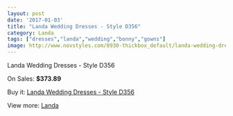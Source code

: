```yaml
---
layout: post
date: '2017-01-03'
title: "Landa Wedding Dresses - Style D356"
category: Landa
tags: ["dresses","landa","wedding","bonny","gowns"]
image: http://www.novstyles.com/8930-thickbox_default/landa-wedding-dresses-style-d356.jpg
---
```

Landa Wedding Dresses - Style D356

On Sales: **$373.89**
<a href="https://www.novstyles.com/en/landa/6215-landa-wedding-dresses-style-d356.html"><amp-img layout="responsive" width="600" height="600" src="//www.novstyles.com/8930-thickbox_default/landa-wedding-dresses-style-d356.jpg" alt="Landa Wedding Dresses - Style D356 0" /></a>

Buy it: [Landa Wedding Dresses - Style D356](https://www.novstyles.com/en/landa/6215-landa-wedding-dresses-style-d356.html "Landa Wedding Dresses - Style D356")

View more: [Landa](https://www.novstyles.com/en/42-landa "Landa")